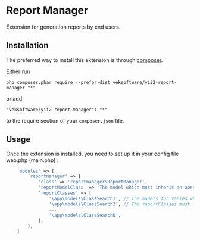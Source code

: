 Report Manager
==============
Extension for generation reports by end users.

Installation
------------

The preferred way to install this extension is through [composer](http://getcomposer.org/download/).

Either run

```
php composer.phar require --prefer-dist veksoftware/yii2-report-manager "*"
```

or add

```
"veksoftware/yii2-report-manager": "*"
```

to the require section of your `composer.json` file.


Usage
-----

Once the extension is installed, you need to set up it in your config file web.php (main.php) :

```php
    'modules' => [
        'reportmanager' => [
            'class' => 'reportmanager\ReportManager',
            'reportModelClass' => 'The model which must inherit an abstract class reportmanager\models\Reports',
            'reportClasses' => [
                '\app\models\ClassSearch1', // The models for tables which will be used in the report manager
                '\app\models\ClassSearch2', // The reportClasses must implement ReportManagerInterface.
                ...
                '\app\models\ClassSearchN',
            ],
        ],
    ]
```
